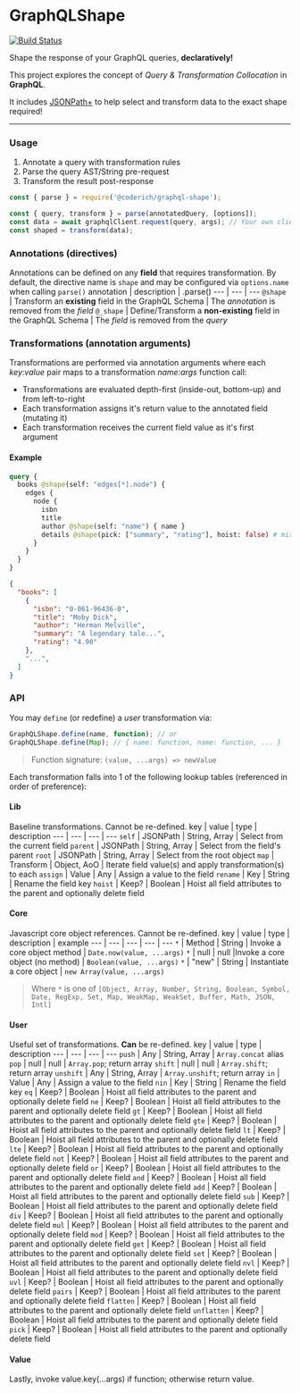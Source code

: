 # GraphQLShape

[![Build Status](https://github.com/CoderichLLC/nodejs-graphql-shape/actions/workflows/publish.yml/badge.svg)](https://github.com/CoderichLLC/nodejs-graphql-shape/actions/workflows/publish.yml)

Shape the response of your GraphQL queries, **declaratively!**

This project explores the concept of *Query & Transformation Collocation* in **GraphQL**.

It includes [JSONPath+](https://www.npmjs.com/package/jsonpath-plus) to help select and transform data to the exact shape required!

---

### Usage
1. Annotate a query with transformation rules
2. Parse the query AST/String pre-request
3. Transform the result post-response

```javascript
const { parse } = require('@coderich/graphql-shape');

const { query, transform } = parse(annotatedQuery, [options]);
const data = await graphqlClient.request(query, args); // Your own client
const shaped = transform(data);
```

### Annotations (directives)
Annotations can be defined on any **field** that requires transformation. By default, the directive name is `shape` and may be configured via `options.name` when calling `parse()`
annotation | description | .parse()
--- | --- | ---
`@shape` | Transform an **existing** field in the GraphQL Schema | The *annotation* is removed from the *field*
`@_shape` | Define/Transform a **non-existing** field in the GraphQL Schema | The *field* is removed from the *query*

### Transformations (annotation arguments)
Transformations are performed via annotation arguments where each *key:value* pair maps to a transformation *name:args* function call:
* Transformations are evaluated depth-first (inside-out, bottom-up) and from left-to-right
* Each transformation assigns it's return value to the annotated field (mutating it)
* Each transformation receives the current field value as it's first argument

#### Example
```graphql
query {
  books @shape(self: "edges[*].node") {
    edges {
      node {
        isbn
        title
        author @shape(self: "name") { name }
        details @shape(pick: ["summary", "rating"], hoist: false) # mixed/schemaless JSON
      }
    }
  }
}
```

```json
{
  "books": [
    {
      "isbn": "0-061-96436-0",
      "title": "Moby Dick",
      "author": "Herman Melville",
      "summary": "A legendary tale...",
      "rating": "4.90"
    },
    "...",
  ]
}
```

### API

You may `define` (or redefine) a *user* transformation via:
```javascript
GraphQLShape.define(name, function); // or
GraphQLShape.define(Map); // { name: function, name: function, ... }
```
> Function signature: `(value, ...args) => newValue`

Each transformation falls into 1 of the following lookup tables (referenced in order of preference):

#### Lib
Baseline transformations. Cannot be re-defined.
key | value | type | description
--- | --- | --- | ---
`self` | JSONPath | String, Array | Select from the current field
`parent` | JSONPath | String, Array | Select from the field's parent
`root` | JSONPath | String, Array | Select from the root object
`map` | Transform | Object, AoO | Iterate field value(s) and apply transformation(s) to each
`assign` | Value | Any | Assign a value to the field
`rename` | Key | String | Rename the field key
`hoist` | Keep? | Boolean | Hoist all field attributes to the parent and optionally delete field

#### Core
Javascript core object references. Cannot be re-defined.
key | value | type | description | example
--- | --- | --- | --- | ---
`*` | Method | String | Invoke a core object method | `Date.now(value, ...args)`
`*` | null | null |Invoke a core object (no method) | `Boolean(value, ...args)`
`*` | "new" | String | Instantiate a core object | `new Array(value, ...args)`
> Where `*` is one of `[Object, Array, Number, String, Boolean, Symbol, Date, RegExp, Set, Map, WeakMap, WeakSet, Buffer, Math, JSON, Intl]`

#### User
Useful set of transformations. **Can** be re-defined.
key | value | type | description
--- | --- | --- | ---
`push` | Any | String, Array | `Array.concat` alias
`pop` | null | null | `Array.pop`; return array
`shift` | null | null | `Array.shift`; return array
`unshift` | Any | String, Array | `Array.unshift`; return array
`in` | Value | Any | Assign a value to the field
`nin` | Key | String | Rename the field key
`eq` | Keep? | Boolean | Hoist all field attributes to the parent and optionally delete field
`ne` | Keep? | Boolean | Hoist all field attributes to the parent and optionally delete field
`gt` | Keep? | Boolean | Hoist all field attributes to the parent and optionally delete field
`gte` | Keep? | Boolean | Hoist all field attributes to the parent and optionally delete field
`lt` | Keep? | Boolean | Hoist all field attributes to the parent and optionally delete field
`lte` | Keep? | Boolean | Hoist all field attributes to the parent and optionally delete field
`not` | Keep? | Boolean | Hoist all field attributes to the parent and optionally delete field
`or` | Keep? | Boolean | Hoist all field attributes to the parent and optionally delete field
`and` | Keep? | Boolean | Hoist all field attributes to the parent and optionally delete field
`add` | Keep? | Boolean | Hoist all field attributes to the parent and optionally delete field
`sub` | Keep? | Boolean | Hoist all field attributes to the parent and optionally delete field
`div` | Keep? | Boolean | Hoist all field attributes to the parent and optionally delete field
`mul` | Keep? | Boolean | Hoist all field attributes to the parent and optionally delete field
`mod` | Keep? | Boolean | Hoist all field attributes to the parent and optionally delete field
`get` | Keep? | Boolean | Hoist all field attributes to the parent and optionally delete field
`set` | Keep? | Boolean | Hoist all field attributes to the parent and optionally delete field
`nvl` | Keep? | Boolean | Hoist all field attributes to the parent and optionally delete field
`uvl` | Keep? | Boolean | Hoist all field attributes to the parent and optionally delete field
`pairs` | Keep? | Boolean | Hoist all field attributes to the parent and optionally delete field
`flatten` | Keep? | Boolean | Hoist all field attributes to the parent and optionally delete field
`unflatten` | Keep? | Boolean | Hoist all field attributes to the parent and optionally delete field
`pick` | Keep? | Boolean | Hoist all field attributes to the parent and optionally delete field

#### Value
Lastly, invoke value.key(...args) if function; otherwise return value.
